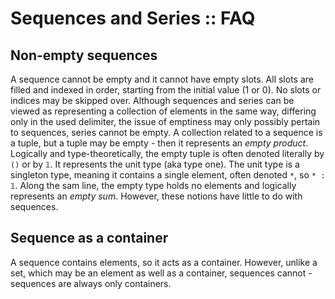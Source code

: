 # Sequences and Series :: FAQ

## Non-empty sequences
A sequence cannot be empty and it cannot have empty slots. All slots are filled and indexed in order, starting from the initial value (1 or 0). No slots or indices may be skipped over. Although sequences and series can be viewed as representing a collection of elements in the same way, differing only in the used delimiter, the issue of emptiness may only possibly pertain to sequences, series cannot be empty. A collection related to a sequence is a tuple, but a tuple may be empty - then it represents an *empty product*. Logically and type-theoretically, the empty tuple is often denoted literally by `()` or by `𝟙`. It represents the unit type (aka type one). The unit type is a singleton type, meaning it contains a single element, often denoted `*`, so `* : 𝟙`. Along the sam line, the empty type holds no elements and logically represents an *empty sum*. However, these notions have little to do with sequences.

## Sequence as a container
A sequence contains elements, so it acts as a container. However, unlike a set, which may be an element as well as a container, sequences cannot - sequences are always only containers.
